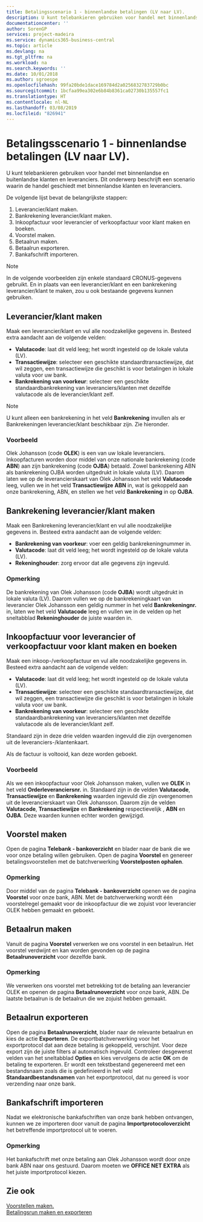 ```yaml
---
title: Betalingsscenario 1 - binnenlandse betalingen (LV naar LV).
description: U kunt telebankieren gebruiken voor handel met binnenlandse en buitenlandse klanten en leveranciers.
documentationcenter: ''
author: SorenGP
services: project-madeira
ms.service: dynamics365-business-central
ms.topic: article
ms.devlang: na
ms.tgt_pltfrm: na
ms.workload: na
ms.search.keywords: ''
ms.date: 10/01/2018
ms.author: sgroespe
ms.openlocfilehash: 99fa20bde1dace169784d2a0256832783729b0bc
ms.sourcegitcommit: 1bcfaa99ea302e6b84b8361ca02730b135557fc1
ms.translationtype: HT
ms.contentlocale: nl-NL
ms.lasthandoff: 03/08/2019
ms.locfileid: "826941"
---
```

# <a name="payment-scenario-1---domestic-payments-lcy-to-lcy"></a>Betalingsscenario 1 - binnenlandse betalingen (LV naar LV).
U kunt telebankieren gebruiken voor handel met binnenlandse en buitenlandse klanten en leveranciers. Dit onderwerp beschrijft een scenario waarin de handel geschiedt met binnenlandse klanten en leveranciers.  

De volgende lijst bevat de belangrijkste stappen:  

1.  Leverancier/klant maken.  
2.  Bankrekening leverancier/klant maken.  
3.  Inkoopfactuur voor leverancier of verkoopfactuur voor klant maken en boeken.  
4.  Voorstel maken.  
5.  Betaalrun maken.  
6.  Betaalrun exporteren.  
7.  Bankafschrift importeren.  

> [!NOTE]  
>  In de volgende voorbeelden zijn enkele standaard CRONUS-gegevens gebruikt. En in plaats van een leverancier/klant en een bankrekening leverancier/klant te maken, zou u ook bestaande gegevens kunnen gebruiken.  

## <a name="create-vendorcustomer"></a>Leverancier/klant maken  
Maak een leverancier/klant en vul alle noodzakelijke gegevens in. Besteed extra aandacht aan de volgende velden:  

- **Valutacode**: laat dit veld leeg; het wordt ingesteld op de lokale valuta (LV).  
- **Transactiewijze**: selecteer een geschikte standaardtransactiewijze, dat wil zeggen, een transactiewijze die geschikt is voor betalingen in lokale valuta voor uw bank.  
- **Bankrekening van voorkeur**: selecteer een geschikte standaardbankrekening van leveranciers/klanten met dezelfde valutacode als de leverancier/klant zelf.  

> [!NOTE]  
>  U kunt alleen een bankrekening in het veld **Bankrekening** invullen als er Bankrekeningen leverancier/klant beschikbaar zijn. Zie hieronder.  

### <a name="example"></a>Voorbeeld  
Olek Johansson (code **OLEK**) is een van uw lokale leveranciers. Inkoopfacturen worden door middel van onze nationale bankrekening (code **ABN**) aan zijn bankrekening (code **OJBA**) betaald. Zowel bankrekening ABN als bankrekening OJBA worden uitgedrukt in lokale valuta (LV). Daarom laten we op de leverancierskaart van Olek Johansson het veld **Valutacode** leeg, vullen we in het veld **Transactiewijze** **ABN** in, wat is gekoppeld aan onze bankrekening, ABN, en stellen we het veld **Bankrekening** in op **OJBA**.  

## <a name="create-vendorcustomer-bank-account"></a>Bankrekening leverancier/klant maken  
Maak een Bankrekening leverancier/klant en vul alle noodzakelijke gegevens in. Besteed extra aandacht aan de volgende velden:  

- **Bankrekening van voorkeur**: voer een geldig bankrekeningnummer in.  
- **Valutacode**: laat dit veld leeg; het wordt ingesteld op de lokale valuta (LV).  
- **Rekeninghouder**: zorg ervoor dat alle gegevens zijn ingevuld.  

### <a name="example"></a>Opmerking  
De bankrekening van Olek Johansson (code **OJBA**) wordt uitgedrukt in lokale valuta (LV). Daarom vullen we op de bankrekeningkaart van leverancier Olek Johansson een geldig nummer in het veld **Bankrekeningnr.** in, laten we het veld **Valutacode** leeg en vullen we in de velden op het sneltabblad **Rekeninghouder** de juiste waarden in.  

## <a name="create-and-post-purchase-invoice-for-vendor-or-sales-invoice-for-customer"></a>Inkoopfactuur voor leverancier of verkoopfactuur voor klant maken en boeken  
Maak een inkoop-/verkoopfactuur en vul alle noodzakelijke gegevens in. Besteed extra aandacht aan de volgende velden:  

- **Valutacode**: laat dit veld leeg; het wordt ingesteld op de lokale valuta (LV).  
- **Transactiewijze**: selecteer een geschikte standaardtransactiewijze, dat wil zeggen, een transactiewijze die geschikt is voor betalingen in lokale valuta voor uw bank.  
- **Bankrekening van voorkeur**: selecteer een geschikte standaardbankrekening van leveranciers/klanten met dezelfde valutacode als de leverancier/klant zelf.  

Standaard zijn in deze drie velden waarden ingevuld die zijn overgenomen uit de leveranciers-/klantenkaart.  

Als de factuur is voltooid, kan deze worden geboekt.  

### <a name="example"></a>Voorbeeld  
Als we een inkoopfactuur voor Olek Johansson maken, vullen we **OLEK** in het veld **Orderleveranciersnr.** in. Standaard zijn in de velden **Valutacode**, **Transactiewijze** en **Bankrekening** waarden ingevuld die zijn overgenomen uit de leverancierskaart van Olek Johansson. Daarom zijn de velden **Valutacode**, **Transactiewijze** en **Bankrekening** respectievelijk **<empty>**, **ABN** en **OJBA**. Deze waarden kunnen echter worden gewijzigd.  

## <a name="create-proposal"></a>Voorstel maken  
Open de pagina **Telebank - bankoverzicht** en blader naar de bank die we voor onze betaling willen gebruiken. Open de pagina **Voorstel** en genereer betalingsvoorstellen met de batchverwerking **Voorstelposten ophalen**.  

### <a name="example"></a>Opmerking  
Door middel van de pagina **Telebank - bankoverzicht** openen we de pagina **Voorstel** voor onze bank, ABN. Met de batchverwerking wordt één voorstelregel gemaakt voor de inkoopfactuur die we zojuist voor leverancier OLEK hebben gemaakt en geboekt.  

## <a name="create-payment-history"></a>Betaalrun maken  
Vanuit de pagina **Voorstel** verwerken we ons voorstel in een betaalrun. Het voorstel verdwijnt en kan worden gevonden op de pagina **Betaalrunoverzicht** voor dezelfde bank.  

### <a name="example"></a>Opmerking  
We verwerken ons voorstel met betrekking tot de betaling aan leverancier OLEK en openen de pagina **Betaalrunoverzicht** voor onze bank, ABN. De laatste betaalrun is de betaalrun die we zojuist hebben gemaakt.  

## <a name="export-payment-history"></a>Betaalrun exporteren  
Open de pagina **Betaalrunoverzicht**, blader naar de relevante betaalrun en kies de actie **Exporteren**. De exportbatchverwerking voor het exportprotocol dat aan deze betaling is gekoppeld, verschijnt. Voor deze export zijn de juiste filters al automatisch ingevuld. Controleer desgewenst velden van het sneltabblad **Opties** en kies vervolgens de actie **OK** om de betaling te exporteren. Er wordt een tekstbestand gegenereerd met een bestandsnaam zoals die is gedefinieerd in het veld **Standaardbestandsnamen** van het exportprotocol, dat nu gereed is voor verzending naar onze bank.  

## <a name="import-bank-statement"></a>Bankafschrift importeren  
Nadat we elektronische bankafschriften van onze bank hebben ontvangen, kunnen we ze importeren door vanuit de pagina **Importprotocoloverzicht** het betreffende importprotocol uit te voeren.  

### <a name="example"></a>Opmerking  
Het bankafschrift met onze betaling aan Olek Johansson wordt door onze bank ABN naar ons gestuurd. Daarom moeten we **OFFICE NET EXTRA** als het juiste importprotocol kiezen.  

## <a name="see-also"></a>Zie ook  
 [Voorstellen maken.](how-to-create-proposals.md)   
 [Betalingsrun maken en exporteren](how-to-create-and-export-payment-history.md)
